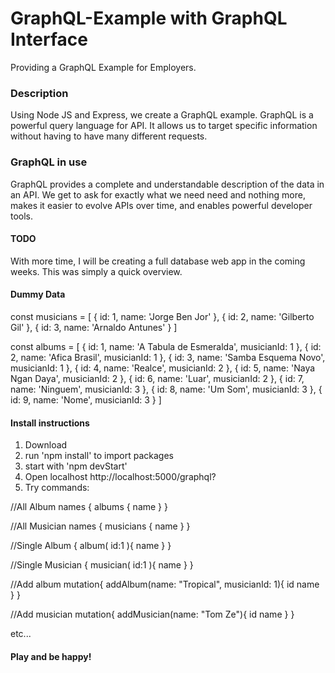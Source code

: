 # GraphQL-Example with GraphQL Interface
Providing a GraphQL Example for Employers.

### Description
Using Node JS and Express, we create a GraphQL example. GraphQL is a powerful query language for API. It allows us to target specific information without having to have many different requests. 

### GraphQL in use
GraphQL provides a complete and understandable description of the data in an API. We get to ask for exactly what we need need and nothing more, makes it easier to evolve APIs over time, and enables powerful developer tools.

#### TODO
With more time, I will be creating a full database web app in the coming weeks. This was simply a quick overview.

#### Dummy Data

const musicians = [
    { id: 1, name: 'Jorge Ben Jor' },
    { id: 2, name: 'Gilberto Gil' },
    { id: 3, name: 'Arnaldo Antunes' }
]

const albums = [
    { id: 1, name: 'A Tabula de Esmeralda', musicianId: 1 },
    { id: 2, name: 'Afica Brasil', musicianId: 1 },
    { id: 3, name: 'Samba Esquema Novo', musicianId: 1 },
    { id: 4, name: 'Realce', musicianId: 2 },
    { id: 5, name: 'Naya Ngan Daya', musicianId: 2 },
    { id: 6, name: 'Luar', musicianId: 2 },
    { id: 7, name: 'Ninguem', musicianId: 3 },
    { id: 8, name: 'Um Som', musicianId: 3 },
    { id: 9, name: 'Nome', musicianId: 3 }
]

#### Install instructions

1. Download
2. run 'npm install' to import packages
3. start with 'npm devStart'
4. Open localhost http://localhost:5000/graphql?
5. Try commands:

//All Album names
{
	albums {
		name
	}
}

//All Musician names
{
	musicians {
		name
	}
}

//Single Album
{
	album( id:1 ){
    name
  }
}

//Single Musician
{
	musician( id:1 ){
    name
  }
}

//Add album
mutation{
  addAlbum(name: "Tropical", musicianId: 1){
    id
    name
  }
}

//Add musician
mutation{
  addMusician(name: "Tom Ze"){
    id
    name
  }
}

etc...

#### Play and be happy!
